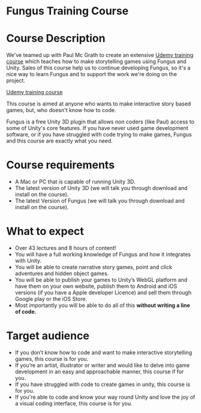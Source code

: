# Fungus Training Course

# Course Description

We've teamed up with Paul Mc Grath to create an extensive [Udemy training course] which teaches how to make storytelling games using Fungus and Unity. Sales of this course help us to continue developing Fungus, so it's a nice way to learn Fungus and to support the work we're doing on the project.

[Udemy training course]

This course is aimed at anyone who wants to make interactive story based games, but, who doesn't know how to code.

Fungus is a free Unity 3D plugin that allows non coders (like Paul) access to some of Unity's core features. If you have never used game development software, or if you have struggled with code trying to make games, Fungus and this course are exactly what you need.

# Course requirements

- A Mac or PC that is capable of running Unity 3D.
- The latest version of Unity 3D (we will talk you through download and install on the course).
- The latest Version of Fungus (we will talk you through download and install on the course).

# What to expect

- Over 43 lectures and 8 hours of content!
- You will have a full working knowledge of Fungus and how it integrates with Unity.
- You will be able to create narrative story games, point and click adventures and hidden object games.
- You will be able to publish your games to Unity’s WebGL platform and have them on your own website, publish them to Android and iOS versions (if you have a Apple developer Licence) and sell them through Google play or the iOS Store.
- Most importantly you will be able to do all of this **without writing a line of code.**

# Target audience

- If you don’t know how to code and want to make interactive storytelling games, this course is for you.
- If you’re an artist, illustrator or writer and would like to delve into game development in an easy and approachable manner, this course if for you.
- If you have struggled with code to create games in unity, this course is for you.
- If you're able to code and know your way round Unity and love the joy of a visual coding interface, this course is for you.

[Udemy training course]: http://fungusgames.com/udemy

[img training]: https://github.com/snozbot/fungus/raw/master/Docs/resources/training_course/training.png
